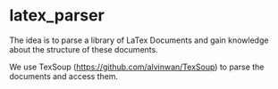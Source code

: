 # latex_parser

The idea is to parse a library of LaTex Documents and gain knowledge about the structure of these documents.

We use TexSoup (https://github.com/alvinwan/TexSoup) to parse the documents and access them.

